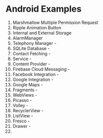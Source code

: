 # Android Examples

1.  Marshmallow Multiple Permission Request
2.  Ripple Animation Button
3.  Internal and External Storage
4.  AlarmManager
5.  Telephony Manager -
6.  SQLite Database -
7.  Contact Fetching -
8.  Service -
9.  Content Provider -
10. Firebase Cloud Messaging -
11. Facebook Integration -
12. Google Integration -
13. Google Maps -
14. Fragments -
15. WebViews -
16. Picasso -
17. Volley -
18. RecyclerView -
19. ListView -
20. Fresco -
21. Drawer -
22. 
